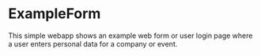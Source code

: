 # ExampleForm
This simple webapp shows an example web form or user login page where a user enters personal data for a company or event.  
